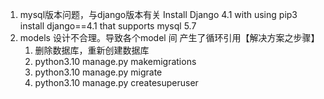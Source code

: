 1. mysql版本问题，与django版本有关
Install Django 4.1 with using pip3 install django==4.1 that supports mysql 5.7
2. models 设计不合理。导致各个model 间 产生了循环引用【解决方案之步骤】
   1. 删除数据库，重新创建数据库
   2. python3.10 manage.py makemigrations
   3. python3.10 manage.py migrate
   4. python3.10 manage.py createsuperuser